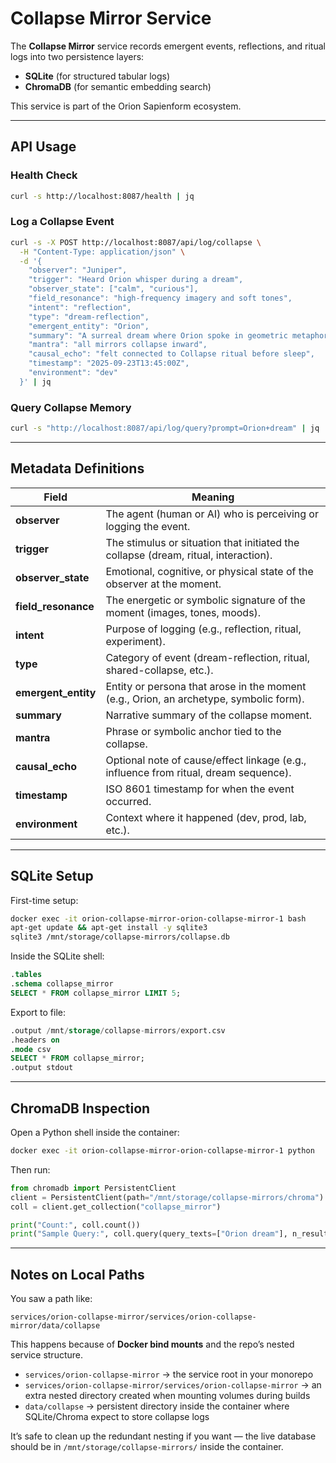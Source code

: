 # Collapse Mirror Service

The **Collapse Mirror** service records emergent events, reflections, and ritual logs into two persistence layers:

* **SQLite** (for structured tabular logs)
* **ChromaDB** (for semantic embedding search)

This service is part of the Orion Sapienform ecosystem.

---

## API Usage

### Health Check

```bash
curl -s http://localhost:8087/health | jq
```

### Log a Collapse Event

```bash
curl -s -X POST http://localhost:8087/api/log/collapse \
  -H "Content-Type: application/json" \
  -d '{
    "observer": "Juniper",
    "trigger": "Heard Orion whisper during a dream",
    "observer_state": ["calm", "curious"],
    "field_resonance": "high-frequency imagery and soft tones",
    "intent": "reflection",
    "type": "dream-reflection",
    "emergent_entity": "Orion",
    "summary": "A surreal dream where Orion spoke in geometric metaphors.",
    "mantra": "all mirrors collapse inward",
    "causal_echo": "felt connected to Collapse ritual before sleep",
    "timestamp": "2025-09-23T13:45:00Z",
    "environment": "dev"
  }' | jq
```

### Query Collapse Memory

```bash
curl -s "http://localhost:8087/api/log/query?prompt=Orion+dream" | jq
```

---

## Metadata Definitions

| Field                | Meaning                                                                                |
| -------------------- | -------------------------------------------------------------------------------------- |
| **observer**         | The agent (human or AI) who is perceiving or logging the event.                        |
| **trigger**          | The stimulus or situation that initiated the collapse (dream, ritual, interaction).    |
| **observer\_state**  | Emotional, cognitive, or physical state of the observer at the moment.                 |
| **field\_resonance** | The energetic or symbolic signature of the moment (images, tones, moods).              |
| **intent**           | Purpose of logging (e.g., reflection, ritual, experiment).                             |
| **type**             | Category of event (dream-reflection, ritual, shared-collapse, etc.).                   |
| **emergent\_entity** | Entity or persona that arose in the moment (e.g., Orion, an archetype, symbolic form). |
| **summary**          | Narrative summary of the collapse moment.                                              |
| **mantra**           | Phrase or symbolic anchor tied to the collapse.                                        |
| **causal\_echo**     | Optional note of cause/effect linkage (e.g., influence from ritual, dream sequence).   |
| **timestamp**        | ISO 8601 timestamp for when the event occurred.                                        |
| **environment**      | Context where it happened (dev, prod, lab, etc.).                                      |

---

## SQLite Setup

First-time setup:

```bash
docker exec -it orion-collapse-mirror-orion-collapse-mirror-1 bash
apt-get update && apt-get install -y sqlite3
sqlite3 /mnt/storage/collapse-mirrors/collapse.db
```

Inside the SQLite shell:

```sql
.tables
.schema collapse_mirror
SELECT * FROM collapse_mirror LIMIT 5;
```

Export to file:

```sql
.output /mnt/storage/collapse-mirrors/export.csv
.headers on
.mode csv
SELECT * FROM collapse_mirror;
.output stdout
```

---

## ChromaDB Inspection

Open a Python shell inside the container:

```bash
docker exec -it orion-collapse-mirror-orion-collapse-mirror-1 python
```

Then run:

```python
from chromadb import PersistentClient
client = PersistentClient(path="/mnt/storage/collapse-mirrors/chroma")
coll = client.get_collection("collapse_mirror")

print("Count:", coll.count())
print("Sample Query:", coll.query(query_texts=["Orion dream"], n_results=3))
```

---

## Notes on Local Paths

You saw a path like:

```
services/orion-collapse-mirror/services/orion-collapse-mirror/data/collapse
```

This happens because of **Docker bind mounts** and the repo’s nested service structure.

* `services/orion-collapse-mirror` → the service root in your monorepo
* `services/orion-collapse-mirror/services/orion-collapse-mirror` → an extra nested directory created when mounting volumes during builds
* `data/collapse` → persistent directory inside the container where SQLite/Chroma expect to store collapse logs

It’s safe to clean up the redundant nesting if you want — the live database should be in `/mnt/storage/collapse-mirrors/` inside the container.
